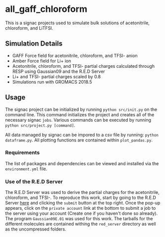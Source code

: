 # all_gaff_chloroform

This is a signac projects used to simulate bulk solutions of acetonitrile, chloroform, and LiTFSI.

## Simulation Details
- GAFF Force field for acetonitrile, chloroform, and TFSI- anion
- Amber Force field for Li+ ion
- Acetonitrile, chloroform, and TFSI- partial charges calculated through RESP using Gaussian09 and the R.E.D Server
- Li+ and TFSI- partial charges scaled by 0.8
- Simulations run with GROMACS 2018.5

## Usage
The signac project can be initialized by running `python src/init.py` on the command line.  This command initializes the project and creates all of the necessary signac `jobs`.  Various commands can be executed by running `python src/project.py [command]`.

All data managed by signac can be impored to a csv file by running: `python dataframe.py`.  All plotting functions are contained within `plot_pandas.py`.

### Requirements
The list of packages and dependencies can be viewed and installed via the `environment.yml` file.

### Use of the R.E.D Server
The R.E.D Server was used to derive the partial charges for the acetonitrile, chloroform, and TFSI-.  To reproduce this work, start by going to the R.E.D Server [here](https://upjv.q4md-forcefieldtools.org/REDServer-Development/) and clicking the `submit` button at the top right.  Once the pop-up appears, click on the `private account` link at the bottom to submit a job to the server using your account (Create one if you haven't done so already).  The program `Gaussian09E.01` was used for this work.  The tarballs for the different molecules are contained withing the `red_server` directory as well as the uncompressed folders.
